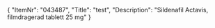 {
  "ItemNr": "043487",
  "Title": "test",
  "Description": "Sildenafil Actavis, filmdragerad tablett 25 mg"
}